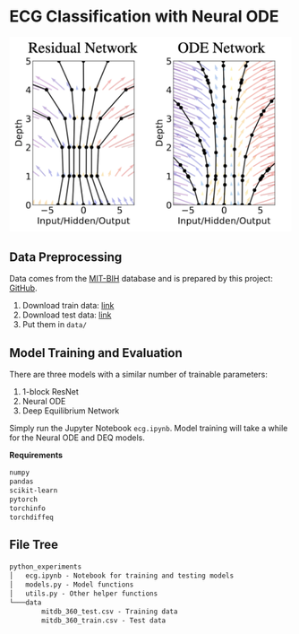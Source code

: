 # ECG Classification with Neural ODE

<img src="https://github.com/KevinyWu/KevinyWu/blob/main/images/neural_ode.png" alt="neural_ode" width="600"/>

## Data Preprocessing

Data comes from the [MIT-BIH](https://physionet.org/content/mitdb/1.0.0/) database and is prepared by this project: [GitHub](https://github.com/intsav/RealtimeArrhythmiaMonitoring).

1. Download train data: [link](https://docs.google.com/uc?export=download&id=1KIBxRB12tbEop02Dj_sLBuZvPgu3ua6e)
2. Download test data: [link](https://docs.google.com/uc?export=download&id=1epF6BHCrTUOrpILBUp4xg160guVy_Jsr)
3. Put them in `data/`

## Model Training and Evaluation

There are three models with a similar number of trainable parameters:

1. 1-block ResNet
2. Neural ODE
3. Deep Equilibrium Network

Simply run the Jupyter Notebook `ecg.ipynb`. Model training will take a while for the Neural ODE and DEQ models.

**Requirements**

```
numpy
pandas
scikit-learn
pytorch
torchinfo
torchdiffeq
```

## File Tree

```
python_experiments
│   ecg.ipynb - Notebook for training and testing models 
│   models.py - Model functions
│   utils.py - Other helper functions
└───data
        mitdb_360_test.csv - Training data
        mitdb_360_train.csv - Test data
```
